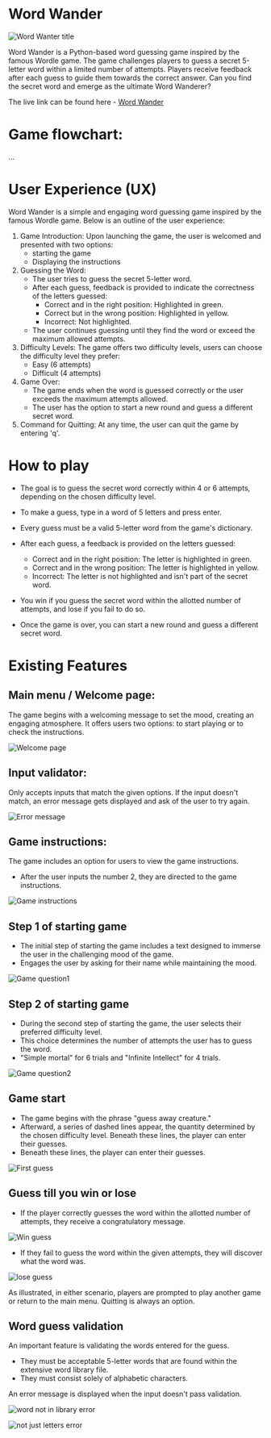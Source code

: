 # Word Wander

![Word Wanter title](/images/game-title.png)

Word Wander is a Python-based word guessing game inspired by the famous Wordle game. The game challenges players to guess a secret 5-letter word within a limited number of attempts. Players receive feedback after each guess to guide them towards the correct answer. Can you find the secret word and emerge as the ultimate Word Wanderer?

The live link can be found here - [Word Wander](https://word-wander-c212ee79ed5a.herokuapp.com/)


# Game flowchart:

...


# User Experience (UX)

Word Wander is a simple and engaging word guessing game inspired by the famous Wordle game. Below is an outline of the user experience:

1. Game Introduction:
   Upon launching the game, the user is welcomed and presented with two options: 
   - starting the game
   - Displaying the instructions
2. Guessing the Word:
   - The user tries to guess the secret 5-letter word.
   - After each guess, feedback is provided to indicate the correctness of the letters guessed:
     - Correct and in the right position: Highlighted in green.
     - Correct but in the wrong position: Highlighted in yellow.
     - Incorrect: Not highlighted.
   - The user continues guessing until they find the word or exceed the maximum allowed attempts.
3. Difficulty Levels:
   The game offers two difficulty levels, users can choose the difficulty level they prefer:
   - Easy (6 attempts)
   - Difficult (4 attempts)
4. Game Over:
   - The game ends when the word is guessed correctly or the user exceeds the maximum attempts allowed.
   - The user has the option to start a new round and guess a different secret word.
5. Command for Quitting:
   At any time, the user can quit the game by entering 'q'.


# How to play

   - The goal is to guess the secret word correctly within 4 or 6 attempts,
   depending on the chosen difficulty level.

   - To make a guess, type in a word of 5 letters and press enter.

   - Every guess must be a valid 5-letter word from the game's dictionary.

   - After each guess, a feedback is provided on the letters guessed:

     - Correct and in the right position: The letter is highlighted in green.
     - Correct and in the wrong position: The letter is highlighted in yellow.
     - Incorrect: The letter is not highlighted and isn't part of the secret word.

   -  You win if you guess the secret word within the allotted number of attempts, and lose if you fail to do so.

   - Once the game is over, you can start a new round and guess a different secret word.


# Existing Features

##  Main menu / Welcome page:

The game begins with a welcoming message to set the mood, creating an engaging atmosphere. It offers users two options: to start playing or to check the instructions.

![Welcome page](https://github.com/Ahmadk-g/WordWander/blob/main/images/game-title.png)

## Input validator:

Only accepts inputs that match the given options. If the input doesn't match, an error message gets displayed and ask of the user to try again.

![Error message](https://github.com/Ahmadk-g/WordWander/blob/main/images/error-message1.png)

## Game instructions:
The game includes an option for users to view the game instructions.
- After the user inputs the number 2, they are directed to the game instructions.


![Game instructions](https://github.com/Ahmadk-g/WordWander/blob/main/images/game-instructions.png)

## Step 1 of starting game

- The initial step of starting the game includes a text designed to immerse the user in the challenging mood of the game.
- Engages the user by asking for their name while maintaining the mood.

![Game question1](https://github.com/Ahmadk-g/WordWander/blob/main/images/game-start-q1.png)

## Step 2 of starting game

- During the second step of starting the game, the user selects their preferred difficulty level.
- This choice determines the number of attempts the user has to guess the word.
- "Simple mortal" for 6 trials and "Infinite Intellect" for 4 trials.


![Game question2](https://github.com/Ahmadk-g/WordWander/blob/main/images/game-start-q2.png)

## Game start

- The game begins with the phrase "guess away creature."
- Afterward, a series of dashed lines appear, the quantity determined by the chosen difficulty level. Beneath these lines, the player can enter their guesses.
- Beneath these lines, the player can enter their guesses.

![First guess](https://github.com/Ahmadk-g/WordWander/blob/main/images/first_guess.png)

## Guess till you win or lose

- If the player correctly guesses the word within the allotted number of attempts, they receive a congratulatory message.

![Win guess](https://github.com/Ahmadk-g/WordWander/blob/main/images/win-guess.png)

- If they fail to guess the word within the given attempts, they will discover what the word was.

![lose guess](https://github.com/Ahmadk-g/WordWander/blob/main/images/lose-guess.png)

As illustrated, in either scenario, players are prompted to play another game or return to the main menu. Quitting is always an option.

## Word guess validation

An important feature is validating the words entered for the guess.

- They must be acceptable 5-letter words that are found within the extensive word library file.
- They must consist solely of alphabetic characters.

An error message is displayed when the input doesn't pass validation.

![word not in library error](https://github.com/Ahmadk-g/WordWander/blob/main/images/not_word_err.png)

![not just letters error](https://github.com/Ahmadk-g/WordWander/blob/main/images/not_letters_err.png)
